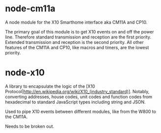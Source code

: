 node-cm11a
==========

A node module for the X10 Smarthome interface aka CM11A and CP10.

The primary goal of this module is to get X10 events on and off the power line. Therefore standard transmission and reception are the first priority. Extended transmission and reception is the second priority. All other features of the CM11A and CP10, like macros and timers, are the lowest priority.

node-x10
========

A library to encapsulate the logic of the [X10 Protocol|http://en.wikipedia.org/wiki/X10_(industry_standard)]. Notably, converting addresses, house codes, unit codes and function codes from hexadecimal to standard JavaScript types including string and JSON.

Used to pipe X10 events between different modules, like from the W800 to the CM11A.

Needs to be broken out.